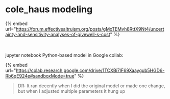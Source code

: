 # cole\_haus modeling

{% embed url="https://forum.effectivealtruism.org/posts/gMxTEMvh8RttX9Nt4/uncertainty-and-sensitivity-analyses-of-givewell-s-cost" %}

\
\
jupyter notebook Python-based model in Google collab:&#x20;

{% embed url="https://colab.research.google.com/drive/1TCXBi7lF69Xaaygub5HGD6-Rb6qE924e#sandboxMode=true" %}

> DR: It ran decently when I did the original model or made one change, but when I adjusted multiple parameters it hung up
